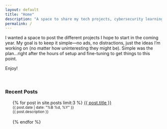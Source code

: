 ```yaml
---
layout: default
title: "Home"
description: "A space to share my tech projects, cybersecurity learnings, and ideas."
permalink: /
---  
```



I wanted a space to post the different projects I hope to start in the coming year. My goal is to keep it simple—no ads, no distractions, just the ideas I’m working on (no matter how uninteresting they might be). Simple was the plan...right after the hours of setup and fine-tuning to get things to this point.

Enjoy!  
<br><br>
<h3>Recent Posts</h3>  

<ul>
  {% for post in site.posts limit:3 %}  
      <a href="{{ post.url | relative_url }}">{{ post.title }}</a>
      <br>
      <small>{{ post.date | date: "%B %d, %Y" }}</small>
      <br>
      <small>{{ post.description }}</small>
      <br><br>
  {% endfor %}
</ul>